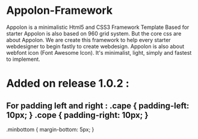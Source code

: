 # Appolon-Framework
Appolon is a minimalistic Html5 and CSS3 Framework Template Based for starter  Appolon is also based on 960 grid system. But the core css are about Appolon. We are create this framework to help every starter webdesigner to begin fastly to create webdesign. Appolon is also about webfont icon (Font Awesome Icon). It's minimalist, light, simply and fastest to implement.

# Added on release 1.0.2 :
For padding left and right :
.cape { padding-left: 10px; }
.cope { padding-right: 10px; }
------------------------------
.minbottom { margin-bottom: 5px; }
